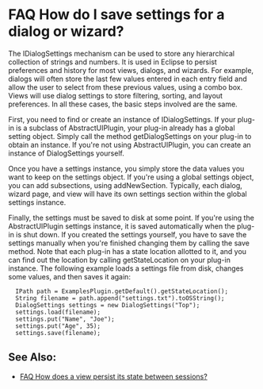 

FAQ How do I save settings for a dialog or wizard?
==================================================

The IDialogSettings mechanism can be used to store any hierarchical collection of strings and numbers. It is used in Eclipse to persist preferences and history for most views, dialogs, and wizards. For example, dialogs will often store the last few values entered in each entry field and allow the user to select from these previous values, using a combo box. Views will use dialog settings to store filtering, sorting, and layout preferences. In all these cases, the basic steps involved are the same.

First, you need to find or create an instance of IDialogSettings. If your plug-in is a subclass of AbstractUIPlugin, your plug-in already has a global setting object. Simply call the method getDialogSettings on your plug-in to obtain an instance. If you're not using AbstractUIPlugin, you can create an instance of DialogSettings yourself.

Once you have a settings instance, you simply store the data values you want to keep on the settings object. If you're using a global settings object, you can add subsections, using addNewSection. Typically, each dialog, wizard page, and view will have its own settings section within the global settings instance.

Finally, the settings must be saved to disk at some point. If you're using the AbstractUIPlugin settings instance, it is saved automatically when the plug-in is shut down. If you created the settings yourself, you have to save the settings manually when you're finished changing them by calling the save method. Note that each plug-in has a state location allotted to it, and you can find out the location by calling getStateLocation on your plug-in instance. The following example loads a settings file from disk, changes some values, and then saves it again:

      IPath path = ExamplesPlugin.getDefault().getStateLocation();
      String filename = path.append("settings.txt").toOSString();
      DialogSettings settings = new DialogSettings("Top");
      settings.load(filename);
      settings.put("Name", "Joe");
      settings.put("Age", 35);
      settings.save(filename);

See Also:
---------

*   [FAQ How does a view persist its state between sessions?](./FAQ_How_does_a_view_persist_its_state_between_sessions.md "FAQ How does a view persist its state between sessions?")

